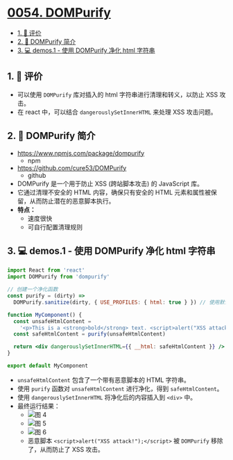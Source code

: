 # [0054. DOMPurify](https://github.com/tnotesjs/TNotes.react/tree/main/notes/0054.%20DOMPurify)

<!-- region:toc -->

- [1. 🫧 评价](#1--评价)
- [2. 📒 DOMPurify 简介](#2--dompurify-简介)
- [3. 💻 demos.1 - 使用 DOMPurify 净化 html 字符串](#3--demos1---使用-dompurify-净化-html-字符串)

<!-- endregion:toc -->

## 1. 🫧 评价

- 可以使用 `DOMPurify` 库对插入的 html 字符串进行清理和转义，以防止 XSS 攻击。
- 在 react 中，可以结合 `dangerouslySetInnerHTML` 来处理 XSS 攻击问题。

## 2. 📒 DOMPurify 简介

- https://www.npmjs.com/package/dompurify
  - npm
- https://github.com/cure53/DOMPurify
  - github
- DOMPurify 是一个用于防止 XSS (跨站脚本攻击) 的 JavaScript 库。
- 它通过清理不安全的 HTML 内容，确保只有安全的 HTML 元素和属性被保留，从而防止潜在的恶意脚本执行。
- **特点：**
  - 速度很快
  - 可自行配置清理规则

## 3. 💻 demos.1 - 使用 DOMPurify 净化 html 字符串

```jsx
import React from 'react'
import DOMPurify from 'dompurify'

// 创建一个净化函数
const purify = (dirty) =>
  DOMPurify.sanitize(dirty, { USE_PROFILES: { html: true } }) // 使用默认的 HTML 清理配置

function MyComponent() {
  const unsafeHtmlContent =
    '<p>This is a <strong>bold</strong> text. <script>alert("XSS attack!");</script></p>'
  const safeHtmlContent = purify(unsafeHtmlContent)

  return <div dangerouslySetInnerHTML={{ __html: safeHtmlContent }} />
}

export default MyComponent
```

- `unsafeHtmlContent` 包含了一个带有恶意脚本的 HTML 字符串。
- 使用 `purify` 函数对 `unsafeHtmlContent` 进行净化，得到 `safeHtmlContent`。
- 使用 `dangerouslySetInnerHTML` 将净化后的内容插入到 `<div>` 中。
- 最终运行结果：
  - ![图 4](https://cdn.jsdelivr.net/gh/tnotesjs/imgs@main/2025-06-24-16-35-31.png)
  - ![图 5](https://cdn.jsdelivr.net/gh/tnotesjs/imgs@main/2025-06-24-16-35-43.png)
  - ![图 6](https://cdn.jsdelivr.net/gh/tnotesjs/imgs@main/2025-06-24-16-35-58.png)
  - 恶意脚本 `<script>alert("XSS attack!");</script>` 被 `DOMPurify` 移除了，从而防止了 XSS 攻击。
